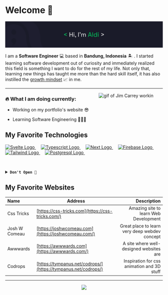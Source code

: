 # Welcome 👋

![banner](/images/banner.png)

I am a **Software Engineer** 💻 based in **Bandung, Indonesia** 🏝️ . I started learning software development out of curiosity and immediately realized this field is something I want to do for the rest of my life. Not only that, learning new things has taught me more than the hard skill itself, it has also instilled the [growth mindset](https://www.wgu.edu/blog/what-is-growth-mindset-8-steps-develop-one1904.html) 📈 in me.

---

<img align="right" style="margin-right: 30px" src="https://media.tenor.com/LJC9j1vSkXwAAAAd/j-im-carreytyping-busy-working.gif" height="150" alt="gif of Jim Carrey workin"/>

### :fire: **What I am doing currently:**

- Working on my portfolio's website 😎

- Learning Software Engineering 🕵🏻‍♂️

## My Favorite Technologies

<a href="https://svelte.dev">
  <img height="50" title="Svelte" alt="Svelte Logo" src="https://raw.githubusercontent.com/revou-fsse-1/w0-my-profile-aldwiputra/main/images/svelte.webp">
</a> &#xa0; &#xa0;
<a href="https://typescriptlang.org">
  <img height="50" title="Typescript" alt="Typescript Logo" src="https://raw.githubusercontent.com/revou-fsse-1/w0-my-profile-aldwiputra/main/images/ts-logo-128.png">
</a> &#xa0; &#xa0;
<a href="https://nextjs.org">
  <img height="50" title="NextJs" alt="Next Logo" src="https://raw.githubusercontent.com/revou-fsse-1/w0-my-profile-aldwiputra/main/images/next-js.png">
</a> &#xa0; &#xa0;
<a href="https://firebase.google.com">
  <img height="50" title="Firebase" alt="Firebase Logo" src="https://raw.githubusercontent.com/revou-fsse-1/w0-my-profile-aldwiputra/main/images/firebase.png">
</a> &#xa0; &#xa0;
<a href="https://tailwindcss.com">
  <img height="50" title="Tailwind" alt="Tailwind Logo" src="https://raw.githubusercontent.com/revou-fsse-1/w0-my-profile-aldwiputra/main/images/tailwindcss.png">
</a> &#xa0; &#xa0;
<a href="https://postgresql.org">
  <img height="50" title="Postgresql" alt="Postgresql Logo" src="https://raw.githubusercontent.com/revou-fsse-1/w0-my-profile-aldwiputra/main/images/postgresql.png">
</a> &#xa0; &#xa0;

&nbsp;

<details>
  <summary><code><strong>Don't Open 🚫</strong></code></summary>
  <img height="200" title="RickAshley" alt="Rick Ashley" src="https://raw.githubusercontent.com/revou-fsse-1/w0-my-profile-aldwiputra/main/images/rick-roll-rick-ashley.gif">
  <img height="200" title="RickAshley" alt="Rick Ashley" src="https://raw.githubusercontent.com/revou-fsse-1/w0-my-profile-aldwiputra/main/images/rick-roll-rick-ashley.gif">  
  <img height="200" title="RickAshley" alt="Rick Ashley" src="https://raw.githubusercontent.com/revou-fsse-1/w0-my-profile-aldwiputra/main/images/rick-roll-rick-ashley.gif">
  <strong><p>Told ya ¯\_(ツ)_/¯</p></strong>
</details>

## My Favorite Websites

| Name          | Address                                                        |                                   Description |
| :------------ | -------------------------------------------------------------- | --------------------------------------------: |
| Css Tricks    | [https://css-tricks.com](https://css-tricks.com/)              |         Amazing site to learn Web Development |
| Josh W Comeau | [https://joshwcomeau.com](https://joshwcomeau.com/)            | Great place to learn very deep webdev concept |
| Awwwards      | [https://awwwards.com](https://awwwards.com/)                  |       A site where well-designed websites are |
| Codrops       | [https://tympanus.net/codrops/](https://tympanus.net/codrops/) |    Inspiration for css animation and 3D stuff |

---

<p align="center"><a href="https://www.linkedin.com/in/aldiansyah-dwi-putra-9054a1118/"><img height="50px"src="https://raw.githubusercontent.com/revou-fsse-1/w0-my-profile-aldwiputra/main/images/linkedin.png"></a></p>
